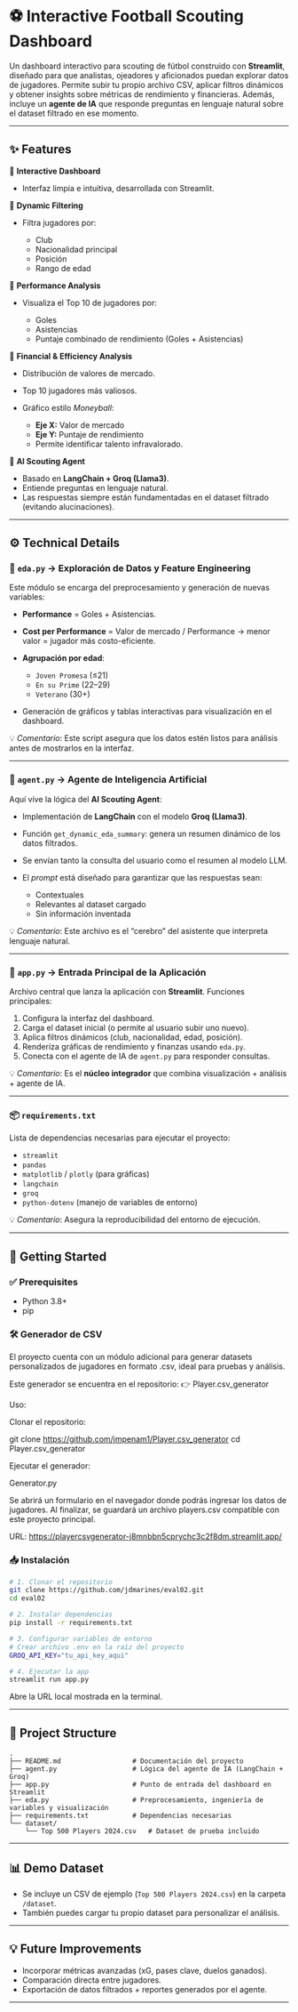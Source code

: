 # ⚽ Interactive Football Scouting Dashboard

Un dashboard interactivo para scouting de fútbol construido con **Streamlit**, diseñado para que analistas, ojeadores y aficionados puedan explorar datos de jugadores.
Permite subir tu propio archivo CSV, aplicar filtros dinámicos y obtener insights sobre métricas de rendimiento y financieras.
Además, incluye un **agente de IA** que responde preguntas en lenguaje natural sobre el dataset filtrado en ese momento.

---

## ✨ Features

🔹 **Interactive Dashboard**

* Interfaz limpia e intuitiva, desarrollada con Streamlit.

🔹 **Dynamic Filtering**

* Filtra jugadores por:

  * Club
  * Nacionalidad principal
  * Posición
  * Rango de edad

🔹 **Performance Analysis**

* Visualiza el Top 10 de jugadores por:

  * Goles
  * Asistencias
  * Puntaje combinado de rendimiento (Goles + Asistencias)

🔹 **Financial & Efficiency Analysis**

* Distribución de valores de mercado.
* Top 10 jugadores más valiosos.
* Gráfico estilo *Moneyball*:

  * **Eje X:** Valor de mercado
  * **Eje Y:** Puntaje de rendimiento
  * Permite identificar talento infravalorado.

🔹 **AI Scouting Agent**

* Basado en **LangChain + Groq (Llama3)**.
* Entiende preguntas en lenguaje natural.
* Las respuestas siempre están fundamentadas en el dataset filtrado (evitando alucinaciones).

---

## ⚙️ Technical Details

### 🧩 `eda.py` → Exploración de Datos y Feature Engineering

Este módulo se encarga del preprocesamiento y generación de nuevas variables:

* **Performance** = Goles + Asistencias.
* **Cost per Performance** = Valor de mercado / Performance → menor valor = jugador más costo-eficiente.
* **Agrupación por edad**:

  * `Joven Promesa` (≤21)
  * `En su Prime` (22–29)
  * `Veterano` (30+)
* Generación de gráficos y tablas interactivas para visualización en el dashboard.

💡 *Comentario*: Este script asegura que los datos estén listos para análisis antes de mostrarlos en la interfaz.

---

### 🤖 `agent.py` → Agente de Inteligencia Artificial

Aquí vive la lógica del **AI Scouting Agent**:

* Implementación de **LangChain** con el modelo **Groq (Llama3)**.
* Función `get_dynamic_eda_summary`: genera un resumen dinámico de los datos filtrados.
* Se envían tanto la consulta del usuario como el resumen al modelo LLM.
* El *prompt* está diseñado para garantizar que las respuestas sean:

  * Contextuales
  * Relevantes al dataset cargado
  * Sin información inventada

💡 *Comentario*: Este archivo es el “cerebro” del asistente que interpreta lenguaje natural.

---

### 🎨 `app.py` → Entrada Principal de la Aplicación

Archivo central que lanza la aplicación con **Streamlit**.
Funciones principales:

1. Configura la interfaz del dashboard.
2. Carga el dataset inicial (o permite al usuario subir uno nuevo).
3. Aplica filtros dinámicos (club, nacionalidad, edad, posición).
4. Renderiza gráficas de rendimiento y finanzas usando `eda.py`.
5. Conecta con el agente de IA de `agent.py` para responder consultas.

💡 *Comentario*: Es el **núcleo integrador** que combina visualización + análisis + agente de IA.

---

### 📦 `requirements.txt`

Lista de dependencias necesarias para ejecutar el proyecto:

* `streamlit`
* `pandas`
* `matplotlib` / `plotly` (para gráficas)
* `langchain`
* `groq`
* `python-dotenv` (manejo de variables de entorno)

💡 *Comentario*: Asegura la reproducibilidad del entorno de ejecución.

---

## 🚀 Getting Started

### ✅ Prerequisites

* Python 3.8+
* pip

### 🛠️ Generador de CSV

El proyecto cuenta con un módulo adicional para generar datasets personalizados de jugadores en formato .csv, ideal para pruebas y análisis.

Este generador se encuentra en el repositorio:
👉 Player.csv_generator

Uso:

Clonar el repositorio:

git clone https://github.com/jmpenam1/Player.csv_generator
cd Player.csv_generator


Ejecutar el generador:

Generator.py

Se abrirá un formulario en el navegador donde podrás ingresar los datos de jugadores.
Al finalizar, se guardará un archivo players.csv compatible con este proyecto principal.

URL: https://playercsvgenerator-j8mnbbn5cprychc3c2f8dm.streamlit.app/

### 📥 Instalación

```bash
# 1. Clonar el repositorio
git clone https://github.com/jdmarines/eval02.git
cd eval02

# 2. Instalar dependencias
pip install -r requirements.txt

# 3. Configurar variables de entorno
# Crear archivo .env en la raíz del proyecto
GROQ_API_KEY="tu_api_key_aqui"

# 4. Ejecutar la app
streamlit run app.py
```

Abre la URL local mostrada en la terminal.

---

## 📂 Project Structure

```
.
├── README.md                  # Documentación del proyecto
├── agent.py                   # Lógica del agente de IA (LangChain + Groq)
├── app.py                     # Punto de entrada del dashboard en Streamlit
├── eda.py                     # Preprocesamiento, ingeniería de variables y visualización
├── requirements.txt           # Dependencias necesarias
└── dataset/
    └── Top 500 Players 2024.csv   # Dataset de prueba incluido
```

---

## 📊 Demo Dataset

* Se incluye un CSV de ejemplo (`Top 500 Players 2024.csv`) en la carpeta `/dataset`.
* También puedes cargar tu propio dataset para personalizar el análisis.

---

## 💡 Future Improvements

* Incorporar métricas avanzadas (xG, pases clave, duelos ganados).
* Comparación directa entre jugadores.
* Exportación de datos filtrados + reportes generados por el agente.

---
